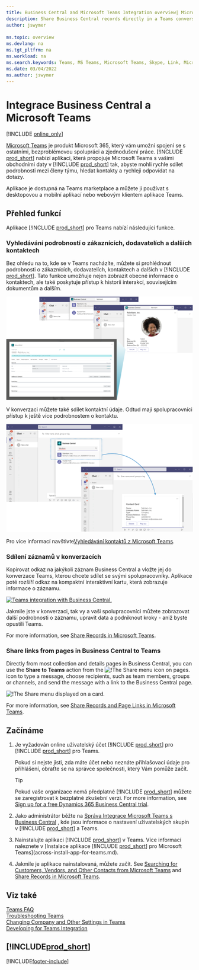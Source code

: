 ```yaml
---
title: Business Central and Microsoft Teams Integration overview| Microsoft Docs
description: Share Business Central records directly in a Teams conversation.
author: jswymer

ms.topic: overview
ms.devlang: na
ms.tgt_pltfrm: na
ms.workload: na
ms.search.keywords: Teams, MS Teams, Microsoft Teams, Skype, Link, Microsoft 365, collaborate, collaboration, teamwork
ms.date: 03/04/2022
ms.author: jswymer
---
```


# Integrace Business Central a Microsoft Teams

[!INCLUDE [online_only](includes/online_only.md)]

[Microsoft Teams](https://www.microsoft.com/en-us/microsoft-365/microsoft-teams) je produkt Microsoft 365, který vám umožní spojení se s ostatními, bezproblémovou spolupráci a zjednodušení práce. [!INCLUDE [prod_short](includes/prod_short.md)] nabízí aplikaci, která propojuje Microsoft Teams s vašimi obchodními daty v [!INCLUDE [prod_short](includes/prod_short.md)] tak, abyste mohli rychle sdílet podrobnosti mezi členy týmu, hledat kontakty a rychleji odpovídat na dotazy.

Aplikace je dostupná na Teams marketplace a můžete ji používat s desktopovou a mobilní aplikací nebo webovým klientem aplikace Teams.

## Přehled funkcí

Aplikace [!INCLUDE [prod_short](includes/prod_short.md)] pro Teams nabízí následující funkce.

### Vyhledávání podrobností o zákaznících, dodavatelích a dalších kontaktech

Bez ohledu na to, kde se v Teams nacházíte, můžete si prohlédnout podrobnosti o zákaznících, dodavatelích, kontaktech a dalších v [!INCLUDE [prod_short](includes/prod_short.md)]. Tato funkce umožňuje nejen zobrazit obecné informace o kontaktech, ale také poskytuje přístup k historii interakcí, souvisejícím dokumentům a dalším.

[![Look up Business Central contacts from Teams command box.](media/teams-contacts-overview.png)](media/teams-contacts-overview.png#lightbox)

V konverzaci můžete také sdílet kontaktní údaje. Odtud mají spolupracovníci přístup k ještě více podrobnostem o kontaktu.

[![Look up Business Central contacts from Teams compose box.](media/teams-contacts.png)](media/teams-contacts.png#lightbox)

Pro více informací navštivte[Vyhledávání kontaktů z Microsoft Teams](across-search-contacts-teams.md).

### Sdílení záznamů v konverzacích

Kopírovat odkaz na jakýkoli záznam Business Central a vložte jej do konverzace Teams, kterou chcete sdílet se svými spolupracovníky. Aplikace poté rozšíří odkaz na kompaktní interaktivní kartu, která zobrazuje informace o záznamu.

[![Teams integration with Business Central.](media/teams-intro-vBC20.png)](media/teams-intro-vBC20.png#lightbox)

Jakmile jste v konverzaci,  tak vy a vaši spolupracovníci můžete zobrazovat další podrobnosti o záznamu, upravit data a podniknout kroky - aniž byste opustili Teams.

For more information, see [Share Records in Microsoft Teams](across-working-with-teams.md).

### Share links from pages in Business Central to Teams

Directly from most collection and details pages in Business Central, you can use the **Share to Teams** action from the ![!The Share menu icon on pages.](media/share-icon.png "The Share menu displayed on a card.") icon to type a message, choose recipients, such as team members, groups or channels, and send the message with a link to the Business Central page.

![!The Share menu displayed on a card.](media/teams-share-link.png "The Share menu displayed on a card.")

For more information, see [Share Records and Page Links in Microsoft Teams](across-working-with-teams.md#share-link).

## Začínáme

1. Je vyžadován online uživatelský účet [!INCLUDE [prod_short](includes/prod_short.md)] pro [!INCLUDE [prod_short](includes/prod_short.md)] pro Teams.

   Pokud si nejste jisti, zda máte účet nebo neznáte přihlašovací údaje pro přihlášení, obraťte se na správce společnosti, který Vám pomůže začít.

   > [!TIP]
   > Pokud vaše organizace nemá předplatné [!INCLUDE [prod_short](includes/prod_short.md)] můžete se zaregistrovat k bezplatné zkušební verzi. For more information, see [Sign up for a free Dynamics 365 Business Central trial](trial-signup.md).

2. Jako administrátor běžte na [Správa Integrace Microsoft Teams s Business Central](admin-teams-integration.md) , kde jsou informace o nastavení uživatelských skupin v [!INCLUDE [prod_short](includes/prod_short.md)] a Teams.
3. Nainstalujte aplikaci [!INCLUDE [prod_short](includes/prod_short.md)] v Teams. Více informací naleznete v [Instalace aplikace [!INCLUDE [prod_short](includes/prod_short.md)] pro Microsoft Teams](across-install-app-for-teams.md).
4. Jakmile je aplikace nainstalovaná, můžete začít. See [Searching for Customers, Vendors, and Other Contacts from Microsoft Teams](across-search-contacts-teams.md) and [Share Records in Microsoft Teams](across-working-with-teams.md).

## Viz také

[Teams FAQ](teams-faq.md)  
[Troubleshooting Teams](admin-teams-troubleshooting.md)  
[Changing Company and Other Settings in Teams](across-teams-settings.md)  
[Developing for Teams Integration](/dynamics365/business-central/dev-itpro/developer/devenv-develop-for-teams)

## [!INCLUDE[prod_short](includes/free_trial_md.md)]


[!INCLUDE[footer-include](includes/footer-banner.md)]